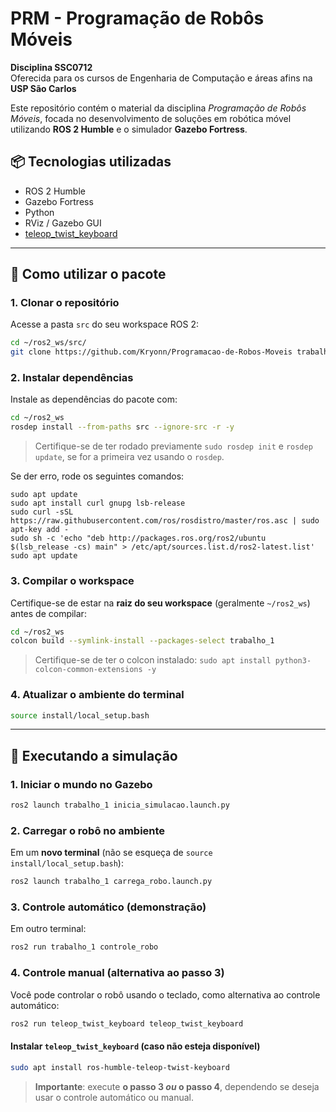 # PRM - Programação de Robôs Móveis

**Disciplina SSC0712**  
Oferecida para os cursos de Engenharia de Computação e áreas afins na **USP São Carlos**

Este repositório contém o material da disciplina *Programação de Robôs Móveis*, focada no desenvolvimento de soluções em robótica móvel utilizando **ROS 2 Humble** e o simulador **Gazebo Fortress**.

## 📦 Tecnologias utilizadas

- ROS 2 Humble
- Gazebo Fortress
- Python
- RViz / Gazebo GUI
- [teleop_twist_keyboard](https://github.com/ros2/teleop_twist_keyboard)

---

## 🚀 Como utilizar o pacote

### 1. Clonar o repositório

Acesse a pasta `src` do seu workspace ROS 2:

```bash
cd ~/ros2_ws/src/
git clone https://github.com/Kryonn/Programacao-de-Robos-Moveis trabalho_1
````

### 2. Instalar dependências

Instale as dependências do pacote com:

```bash
cd ~/ros2_ws
rosdep install --from-paths src --ignore-src -r -y
```

> Certifique-se de ter rodado previamente `sudo rosdep init` e `rosdep update`, se for a primeira vez usando o `rosdep`.

Se der erro, rode os seguintes comandos:
```
sudo apt update
sudo apt install curl gnupg lsb-release
sudo curl -sSL https://raw.githubusercontent.com/ros/rosdistro/master/ros.asc | sudo apt-key add -
sudo sh -c 'echo "deb http://packages.ros.org/ros2/ubuntu $(lsb_release -cs) main" > /etc/apt/sources.list.d/ros2-latest.list'
sudo apt update
```

### 3. Compilar o workspace

Certifique-se de estar na **raiz do seu workspace** (geralmente `~/ros2_ws`) antes de compilar:

```bash
cd ~/ros2_ws
colcon build --symlink-install --packages-select trabalho_1
```
> Certifique-se de ter o colcon instalado: `sudo apt install python3-colcon-common-extensions -y`   
   
### 4. Atualizar o ambiente do terminal

```bash
source install/local_setup.bash
```

---

## 🧪 Executando a simulação

### 1. Iniciar o mundo no Gazebo

```bash
ros2 launch trabalho_1 inicia_simulacao.launch.py
```

### 2. Carregar o robô no ambiente

Em um **novo terminal** (não se esqueça de `source install/local_setup.bash`):

```bash
ros2 launch trabalho_1 carrega_robo.launch.py
```

### 3. Controle automático (demonstração)

Em outro terminal:

```bash
ros2 run trabalho_1 controle_robo
```

### 4. **Controle manual (alternativa ao passo 3)**

Você pode controlar o robô usando o teclado, como alternativa ao controle automático:

```bash
ros2 run teleop_twist_keyboard teleop_twist_keyboard
```

#### Instalar `teleop_twist_keyboard` (caso não esteja disponível)

```bash
sudo apt install ros-humble-teleop-twist-keyboard
```

> **Importante**: execute **o passo 3 *ou* o passo 4**, dependendo se deseja usar o controle automático ou manual.
